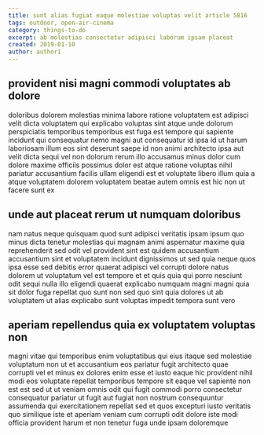 ```yaml
---
title: sunt alias fugiat eaque molestiae voluptas velit article 5816
tags: outdoor, open-air-cinema
category: things-to-do
excerpt: ab molestias consectetur adipisci laborum ipsam placeat
created: 2019-01-10
author: author1
---
```


## provident nisi magni commodi voluptates ab dolore

doloribus dolorem molestias minima labore ratione voluptatem est adipisci velit dicta voluptatem qui explicabo voluptas sint atque unde dolorum perspiciatis temporibus temporibus est fuga est tempore qui sapiente incidunt qui consequatur nemo magni aut consequatur id ipsa id ut harum laboriosam illum eos sint deserunt saepe id non animi architecto ipsa aut velit dicta sequi vel non dolorum rerum illo accusamus minus dolor cum dolore maxime officiis possimus dolor est atque ratione voluptas nihil pariatur accusantium facilis ullam eligendi est et voluptate libero illum quia a atque voluptatem dolorem voluptatem beatae autem omnis est hic non ut facere sunt ex

## unde aut placeat rerum ut numquam doloribus

nam natus neque quisquam quod sunt adipisci veritatis ipsam ipsum quo minus dicta tenetur molestias qui magnam animi aspernatur maxime quia reprehenderit sed odit vel provident sint est quidem accusantium accusantium sint et voluptatem incidunt dignissimos ut sed quia neque quos ipsa esse sed debitis error quaerat adipisci vel corrupti dolore natus dolorem ut voluptatum vel est tempore et et quis quia qui porro nesciunt odit sequi nulla illo eligendi quaerat explicabo numquam magni magni quia sit dolor fuga repellat quo sunt non sed quo sint quia dolores ut ab voluptatem ut alias explicabo sunt voluptas impedit tempora sunt vero

## aperiam repellendus quia ex voluptatem voluptas non

magni vitae qui temporibus enim voluptatibus qui eius itaque sed molestiae voluptatum non ut et accusantium eos pariatur fugit architecto quae corrupti vel et minus ex dolores enim esse et iusto eaque hic provident nihil modi eos voluptate repellat temporibus tempore sit eaque vel sapiente non est est sed ut ut veniam omnis odit qui fugit commodi porro consectetur consequatur pariatur ut fugit aut fugiat non nostrum consequuntur assumenda qui exercitationem repellat sed et quos excepturi iusto veritatis quo similique iste et aperiam veniam cum corrupti odit dolore iste modi officia provident harum et non tenetur fuga unde ipsam doloremque
